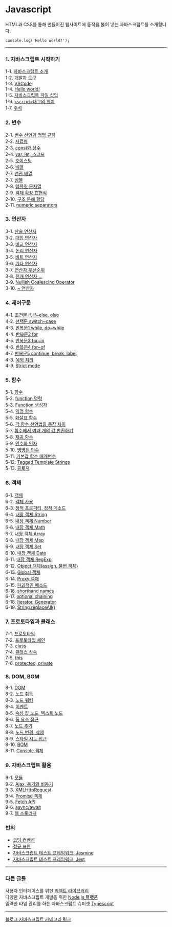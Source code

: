 # Javascript
HTML과 CSS를 통해 만들어진 웹사이트에 동작을 불어 넣는 자바스크립트를 소개합니다. <br/>
```ecmascript 6
console.log('Hello world!');
```

---
### 1. 자바스크립트 시작하기
1-1. [자바스크립트 소개](https://velog.io/@bami/Javascript-%EC%9E%90%EB%B0%94%EC%8A%A4%ED%81%AC%EB%A6%BD%ED%8A%B8) <br/>
1-2. [개발자 도구](https://velog.io/@bami/%EA%B0%9C%EB%B0%9C%EC%9E%90-%EB%8F%84%EA%B5%AC%ED%81%AC%EB%A1%AC) <br/>
1-3. [VSCode](https://velog.io/@bami/Javascript-%EC%9E%90%EB%B0%94%EC%8A%A4%ED%81%AC%EB%A6%BD%ED%8A%B8-%EC%97%90%EB%94%94%ED%84%B0-vscode) <br/>
1-4. [Hello world!](https://velog.io/@bami/Javascript-Hello-World) <br/>
1-5. [자바스크립트 파일 삽입](https://velog.io/@bami/Javascript-HTML-%EB%AC%B8%EC%84%9C%EC%97%90-%EC%9E%90%EB%B0%94%EC%8A%A4%ED%81%AC%EB%A6%BD%ED%8A%B8-%EC%82%BD%EC%9E%85) <br/>
1-6. [`<script>`태그의 위치](https://velog.io/@bami/Javascript-script%ED%83%9C%EA%B7%B8%EC%9D%98-%EC%9C%84%EC%B9%98) <br/>
1-7. [주석](https://velog.io/@bami/Javascript-%EC%A3%BC%EC%84%9D) <br/>

### 2. 변수
2-1. [변수 선언과 명명 규칙](https://velog.io/@bami/Javascript-%EC%A3%BC%EC%84%9D) <br/>
2-2. [자료형](https://velog.io/@bami/Javascript-%EC%9E%90%EB%A3%8C%ED%98%95) <br/>
2-3. [const와 상수](https://velog.io/@bami/Javascript-%EC%83%81%EC%88%98%EC%99%80-const) <br/>
2-4. [var, let, 스코프](https://velog.io/@bami/Javascript-var%EC%99%80-let-%EC%8A%A4%EC%BD%94%ED%94%84-%EA%B0%9C%EB%85%90) <br/>
2-5. [호이스팅](https://velog.io/@bami/Javascript-%ED%98%B8%EC%9D%B4%EC%8A%A4%ED%8C%85) <br/>
2-6. [배열](https://velog.io/@bami/Javascript-%EB%B0%B0%EC%97%B4) <br/>
2-7. [연관 배열](https://velog.io/@bami/Javascript-%EC%97%B0%EA%B4%80-%EB%B0%B0%EC%97%B4) <br/>
2-7. [심볼](https://velog.io/@bami/Javascript-Symbol) <br/>
2-8. [템플릿 문자열](https://velog.io/@bami/Javascript-%ED%85%9C%ED%94%8C%EB%A6%BF-%EB%AC%B8%EC%9E%90%EC%97%B4) <br/>
2-9. [객체 확장 표현식](https://velog.io/@bami/Javascript-%EA%B0%9D%EC%B2%B4-%ED%99%95%EC%9E%A5-%ED%91%9C%ED%98%84%EC%8B%9D) <br/>
2-10. [구조 분해 할당](https://velog.io/@bami/Javascript-%EA%B5%AC%EC%A1%B0-%EB%B6%84%ED%95%B4-%ED%95%A0%EB%8B%B9) <br/>
2-11. [numeric separators](https://velog.io/@bami/Javascript-numeric-separators) <br/>

### 3. 연산자
3-1. [산술 연산자](https://velog.io/@bami/Javascript-%EC%82%B0%EC%88%A0-%EC%97%B0%EC%82%B0%EC%9E%90) <br/>
3-2. [대입 연산자](https://velog.io/@bami/Javascript-%EB%8C%80%EC%9E%85-%EC%97%B0%EC%82%B0%EC%9E%90) <br/>
3-3. [비교 연산자](https://velog.io/@bami/Javascript-%EB%B9%84%EA%B5%90-%EC%97%B0%EC%82%B0%EC%9E%90) <br/>
3-4. [논리 연산자](https://velog.io/@bami/Javascript-%EB%85%BC%EB%A6%AC-%EC%97%B0%EC%82%B0%EC%9E%90) <br/>
3-5. [비트 연산자](https://velog.io/@bami/Javascript-%EB%B9%84%ED%8A%B8-%EC%97%B0%EC%82%B0%EC%9E%90) <br/>
3-6. [기타 연산자](https://velog.io/@bami/Javascript-%EA%B8%B0%ED%83%80-%EC%97%B0%EC%82%B0%EC%9E%90%EB%93%A4) <br/>
3-7. [연산자 우선순위](https://velog.io/@bami/Javascript-%EC%97%B0%EC%82%B0%EC%9E%90-%EC%9A%B0%EC%84%A0%EC%88%9C%EC%9C%84) <br/>
3-8. [전개 연산자 ...](https://velog.io/@bami/Javascript-%EC%A0%84%EA%B0%9C-%EC%97%B0%EC%82%B0%EC%9E%90) <br/>
3-9. [Nullish Coalescing Operator](https://velog.io/@bami/Javascript-Nullish-Coalescing-Operator) <br/>
3-10. [~ 연산자](https://velog.io/@bami/Javascript) <br>


### 4. 제어구문
4-1. [조건문 if, if~else, else](https://velog.io/@bami/Javascript-%EC%A1%B0%EA%B1%B4%EB%AC%B8) <br/>
4-2. [선택문 switch~case](https://velog.io/@bami/Javascript-%EC%84%A0%ED%83%9D%EB%AC%B8) <br/>
4-3. [반복문1 while, do~while](https://velog.io/@bami/Javascript-%EB%B0%98%EB%B3%B5%EB%AC%B81) <br/>
4-4. [반복문2 for](https://velog.io/@bami/Javascript-%EB%B0%98%EB%B3%B5%EB%AC%B82-for) <br/>
4-5. [반복문3 for~in](https://velog.io/@bami/Javascript-%EB%B0%98%EB%B3%B5%EB%AC%B8-3-forin) <br/>
4-6. [반복문4 for~of](https://velog.io/@bami/Javascript-%EB%B0%98%EB%B3%B5%EB%AC%B8-4-forof) <br/>
4-7. [반복문5 continue, break, label](https://velog.io/@bami/Javascript-%EB%B0%98%EB%B3%B5%EB%AC%B8-%EC%A0%9C%EC%96%B4) <br/>
4-8. [예외 처리](https://velog.io/@bami/Javascript-%EC%98%88%EC%99%B8-%EC%B2%98%EB%A6%AC-trycatch) <br/>
4-9. [Strict mode](https://velog.io/@bami/Javascript-Strict-mode) <br/>

### 5. 함수
5-1. [함수](https://velog.io/@bami/Javascript-%ED%95%A8%EC%88%98) <br/>
5-2. [function 명령](https://velog.io/@bami/Javascript-%EC%82%AC%EC%9A%A9%EC%9E%90-%EC%A0%95%EC%9D%98-%ED%95%A8%EC%88%98-1-function-%EB%AA%85%EB%A0%B9) <br/>
5-3. [Function 생성자](https://velog.io/@bami/Javascript-%EC%82%AC%EC%9A%A9%EC%9E%90-%EC%A0%95%EC%9D%98-%ED%95%A8%EC%88%98-2-Function-%EC%83%9D%EC%84%B1%EC%9E%90) <br/>
5-4. [익명 함수](https://velog.io/@bami/Javascript-%EC%82%AC%EC%9A%A9%EC%9E%90-%EC%A0%95%EC%9D%98-%ED%95%A8%EC%88%98-3-%ED%95%A8%EC%88%98-%EB%A6%AC%ED%84%B0%EB%9F%B4) <br/>
5-5. [화살표 함수](https://velog.io/@bami/Javascript-%EC%82%AC%EC%9A%A9%EC%9E%90-%EC%A0%95%EC%9D%98-%ED%95%A8%EC%88%98-4-%EC%95%A0%EB%A1%9C%EC%9A%B0-%ED%95%A8%EC%88%98) <br/>
5-6. [각 함수 선언법의 동작 차이](https://velog.io/@bami/Javascript-function-%EB%AA%85%EB%A0%B9%EA%B3%BC-Function-%EB%AA%85%EB%A0%B9%ED%95%A8%EC%88%98-%EB%A6%AC%ED%84%B0%EB%9F%B4%EC%9D%98-%EC%9E%91%EB%8F%99) <br/>
5-7. [함수에서 여러 개의 값 반환하기](https://velog.io/@bami/Javascript-%ED%95%A8%EC%88%98%EC%97%90%EC%84%9C-%EC%97%AC%EB%9F%AC-%EA%B0%92-%EB%B0%98%ED%99%98) <br/>
5-8. [재귀 함수](https://bamtory29.tistory.com/entry/Javascript-%EC%9E%AC%EA%B7%80-%ED%95%A8%EC%88%98?category=924733) <br/>
5-9. [인수와 인자](https://velog.io/@bami/Javascript-%EC%9D%B8%EC%88%98%EC%99%80-%EC%9D%B8%EC%9E%90) <br/>
5-10. [명명된 인수](https://velog.io/@bami/Javascript-%EB%AA%85%EB%AA%85%EB%90%9C-%EC%9D%B8%EC%88%98) <br/>
5-11. [기본값 함수 매개변수](https://velog.io/@bami/Javascript-default-function-parameter) <br/>
5-12. [Tagged Template Strings](https://velog.io/@bami/Javascript-Tagged-Template-Strings) <br/>
5-13. [클로저](https://velog.io/@bami/Javascript-Closure) <br/>

### 6. 객체
6-1. [객체](https://velog.io/@bami/Javascript-%EA%B0%9D%EC%B2%B4) <br/>
6-2. [객체 사용](https://bamtory29.tistory.com/entry/Javascript-%EA%B0%9D%EC%B2%B4-%EC%82%AC%EC%9A%A9%ED%95%98%EA%B8%B0?category=924733) <br/>
6-3. [정적 프로퍼티, 정적 메소드](https://velog.io/@bami/Javascript-%EC%A0%95%EC%A0%81-%ED%94%84%EB%A1%9C%ED%8D%BC%ED%8B%B0%EC%99%80-%EC%A0%95%EC%A0%81-%EB%A9%94%EC%86%8C%EB%93%9C) <br/>
6-4. [내장 객체 String](https://velog.io/@bami/Javascript-%EB%82%B4%EC%9E%A5-%EA%B0%9D%EC%B2%B4-String) <br/>
6-5. [내장 객체 Number](https://velog.io/@bami/Javascript-%EB%82%B4%EC%9E%A5-%EA%B0%9D%EC%B2%B4-Number) </br>
6-6. [내장 객체 Math](https://velog.io/@bami/Javascript-%EB%82%B4%EC%9E%A5-%EA%B0%9D%EC%B2%B4-Math) <br/>
6-7. [내장 객체 Array](https://velog.io/@bami/Javascript-%EB%82%B4%EC%9E%A5-%EA%B0%9D%EC%B2%B4-Array) <br/>
6-8. [내장 객체 Map](https://velog.io/@bami/Javascript-%EB%82%B4%EC%9E%A5-%EA%B0%9D%EC%B2%B4-Map) <br/>
6-9. [내장 객체 Set](https://velog.io/@bami/Javascript-%EB%82%B4%EC%9E%A5-%EA%B0%9D%EC%B2%B4-Set) <br/>
6-10. [내장 객체 Date](https://velog.io/@bami/Javascript-%EB%82%B4%EC%9E%A5-%EA%B0%9D%EC%B2%B4-Date) <br/>
6-11. [내장 객체 RegExp](https://velog.io/@bami/Javascript-%EB%82%B4%EC%9E%A5-%EA%B0%9D%EC%B2%B4-RegExp) <br/>
6-12. [Object 객체(assign, 불변 객체)](https://velog.io/@bami/Javascript-%EB%82%B4%EC%9E%A5-%EA%B0%9D%EC%B2%B4-Object) <br/>
6-13. [Global 객체](https://velog.io/@bami/Javascript-%EB%82%B4%EC%9E%A5-%EA%B0%9D%EC%B2%B4-Global) <br/>
6-14. [Proxy 객체](https://velog.io/@bami/Javascript-Proxy-%EA%B0%9D%EC%B2%B4) <br/>
6-15. [파괴적인 메소드](https://velog.io/@bami/%ED%8C%8C%EA%B4%B4%EC%A0%81%EC%9D%B8-%EB%A9%94%EC%86%8C%EB%93%9C) <br/>
6-16. [shorthand names](https://velog.io/@bami/Javascript-shorthand-names) <br/>
6-17. [optional chaining](https://velog.io/@bami/Javascript-optional-chaining) <br/>
6-18. [Iterator, Generator](https://velog.io/@bami/Javascript-Iterator-Generator) <br/>
6-19. [String.replaceAll()](https://velog.io/@bami/Javascript-String.replaceAll) <br>

### 7. 프로토타입과 클래스
7-1. [프로토타입](https://velog.io/@bami/Javascript-%ED%94%84%EB%A1%9C%ED%86%A0%ED%83%80%EC%9E%85) <br/>
7-2. [프로토타입 체인](https://velog.io/@bami/Javascript-%ED%94%84%EB%A1%9C%ED%86%A0%ED%83%80%EC%9E%85-%EC%B2%B4%EC%9D%B8) <br/>
7-3. [class](https://velog.io/@bami/Javascript-%ED%81%B4%EB%9E%98%EC%8A%A4-ot9rtjxb) <br/>
7-4. [클래스 상속](https://velog.io/@bami/Javascript-%ED%81%B4%EB%9E%98%EC%8A%A4-%EC%83%81%EC%86%8D) <br/>
7-5. [this](https://velog.io/@bami/Javascript-this) <br/>
7-6. [protected, private](https://velog.io/@bami/Javascript-protected%EC%99%80-private-%EB%A9%A4%EB%B2%84-%EC%A0%95%EC%9D%98)

### 8. DOM, BOM
8-1. [DOM](https://velog.io/@bami/Javascript-%EB%AC%B8%EC%84%9C-%EA%B0%9D%EC%B2%B4-%EB%AA%A8%EB%8D%B8-DOM) <br/>
8-2. [노드 취득](https://velog.io/@bami/Javascript-%EB%85%B8%EB%93%9C-%EC%B7%A8%EB%93%9D) <br/>
8-3. [노드 워킹](https://velog.io/@bami/Javascript-%EB%85%B8%EB%93%9C-%EC%9B%8C%ED%82%B9) <br/>
8-4. [이벤트](https://velog.io/@bami/Javascript-%EC%9D%B4%EB%B2%A4%ED%8A%B8) <br/>
8-5. [속성 값 노드, 텍스트 노드](https://velog.io/@bami/Javascirpt-%EC%86%8D%EC%84%B1-%EA%B0%92-%EB%85%B8%EB%93%9C-%ED%85%8D%EC%8A%A4%ED%8A%B8-%EB%85%B8%EB%93%9C) <br/>
8-6. [폼 요소 접근](https://velog.io/@bami/Javascript-%ED%8F%BC-%EC%9A%94%EC%86%8C-%EC%A0%91%EA%B7%BC) <br/>
8-7. [노드 추기](https://velog.io/@bami/Javascript-%EB%85%B8%EB%93%9C-%EC%B6%94%EA%B0%80%ED%95%98%EA%B8%B0) <br/>
8-8. [노드 변경, 삭제](https://velog.io/@bami/Javascript-%EB%85%B8%EB%93%9C-%EB%B3%80%EA%B2%BD%EA%B3%BC-%EC%82%AD%EC%A0%9C) <br/>
8-9. [스타일 시트 접근](https://velog.io/@bami/Javacript-%EC%8A%A4%ED%83%80%EC%9D%BC-%EC%8B%9C%ED%8A%B8-%EC%A0%91%EA%B7%BC) <br/>
8-10. [BOM](https://velog.io/@bami/Javascirpt-%EB%B8%8C%EB%9D%BC%EC%9A%B0%EC%A0%80-%EA%B0%9D%EC%B2%B4-%EB%AA%A8%EB%8D%B8-BOM) <br/>
8-11. [Console 객체](https://velog.io/@bami/Javascript-Console-%EA%B0%9D%EC%B2%B4) <br/>

### 9. 자바스크립트 활용
9-1. [모듈](https://velog.io/@bami/Javascript-%EB%AA%A8%EB%93%88-Module) <br/>
9-2. [Ajax, 동기와 비동기](https://bamtory29.tistory.com/entry/Ajax) <br/>
9-3. [XMLHttpRequest](https://velog.io/@bami/Javascript-XMLHttpRequest) <br/>
9-4. [Promise 객체](https://velog.io/@bami/Javascript-Promise-%EA%B0%9D%EC%B2%B4) <br/>
9-5. [Fetch API](https://velog.io/@bami/Javascript-Fetch-API) <br/>
9-6. [async/await](https://velog.io/@bami/Javascript-asyncawait) <br/>
9-7. [웹 스토리지](https://velog.io/@bami/Javascript-%EC%9B%B9-%EC%8A%A4%ED%86%A0%EB%A6%AC%EC%A7%80-Web-Storage) <br/>

### 번외  
- [코딩 컨벤션](https://velog.io/@bami/Javascript-%EC%9E%90%EB%B0%94%EC%8A%A4%ED%81%AC%EB%A6%BD%ED%8A%B8-%EC%BD%94%EB%94%A9-%EC%BB%A8%EB%B2%A4%EC%85%98) <br/>
- [정규 표현](https://velog.io/@bami/Javascript-%EC%A0%95%EA%B7%9C-%ED%91%9C%ED%98%84) <br/>
- [자바스크립트 테스트 프레임워크, Jasmine](https://velog.io/@bami/Javascript-%EC%9E%90%EB%B0%94%EC%8A%A4%ED%81%AC%EB%A6%BD%ED%8A%B8-%ED%85%8C%EC%8A%A4%ED%8A%B8-%EB%8F%84%EA%B5%AC-Jasmine) <br/>
- [자바스크립트 테스트 프레임워크, Jest](https://velog.io/@bami/Javascript-%ED%85%8C%EC%8A%A4%ED%8A%B8-%ED%94%84%EB%A0%88%EC%9E%84%EC%9B%8C%ED%81%AC-Jest) <br>

---
### 다른 글들
사용자 인터페이스를 위한 [리액트 라이브러리](https://github.com/Bam-j/react-study/blob/main/README.md) <br/>
다양한 자바스크립트 개발을 위한 [Node.js 플랫폼](https://github.com/Bam-j/node-study/blob/main/README.md) <br/>
엄격한 타입 관리를 하는 자바스크립트 슈퍼셋 [Typescript](https://github.com/Bam-j/study-repo/blob/main/TYPESCRIPT.md)

---
[블로그 자바스크립트 카테고리 링크](https://velog.io/@bami/series/Javascript) <br/>